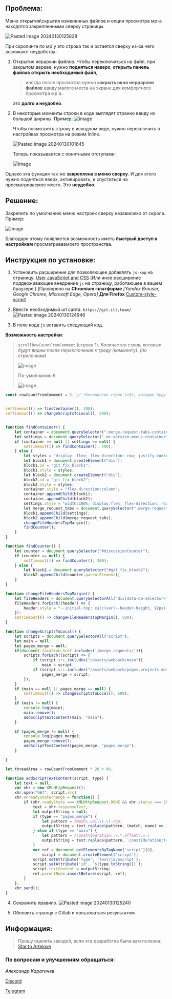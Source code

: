 ## Проблема:

Меню открытия\\скрытия измененных файлов и опции просмотра мр-а находятся закрепленными сверху страницы.

![Pasted image 20240130125828](https://github.com/Artelove/gitlab-fix-merge-settings-menu/assets/66765809/4bfd6e19-c8e6-42f6-a309-7cf7e0daf7a3)

При скролинге по мр\`у это строка так и остается сверху из-за чего возникают неудобства:

1. Открытие иерархии файлов. Чтобы переключиться на файл, при закрытом дереве, нужно **подняться наверх**, **открыть панель файлов** **открыть необходимый файл**,

    > иногда после просмотра нужно **закрыть окно иеррархии файлов** ввиду малого места на экране для комфортного просмотра мр\`а.

    это **долго и неудобно**.

2. В некоторые моменты строки в коде выглядят странно ввиду их большой ширины.
   Пример: ![image](https://github.com/Artelove/gitlab-fix-merge-settings-menu/assets/66765809/6afc4cfd-379a-4f10-b214-a31a5290f79e)

    Чтобы посмотреть строку в исходном виде, нужно переключить в настройках просмотра на режим Inline.

    ![Pasted image 20240130101645](https://github.com/Artelove/gitlab-fix-merge-settings-menu/assets/66765809/434b7cb4-6ff3-41f7-8b72-462ad0d7af97)

    Теперь показывается с понятными отступами:

    ![image](https://github.com/Artelove/gitlab-fix-merge-settings-menu/assets/66765809/d9f39e5d-7334-42f1-ac05-52415d4e8b0a)

Однако эта функция так же **закреплена в меню сверху**. И для этого нужно подняться вверх, активировать, и спуститься на просматриваемое место. Это **неудобно**.

## Решение:

Закрепить по умолчанию меню настроек сверху независимо от скрола.
Пример:

![image](https://github.com/Artelove/gitlab-fix-merge-settings-menu/assets/66765809/61c3d639-9d8a-4fcb-93bb-70ac60b7aa6b)

Благодаря этому появляется возможность иметь **быстрый доступ к настройкам** просматриваемоего пространства.

## Инструкция по установке:

1.  Установить расширение для позволяющее добавлять `js-код` на страницу. [User JavaScript and CSS](https://chromewebstore.google.com/detail/nbhcbdghjpllgmfilhnhkllmkecfmpld) (Или иное расширение поддерживающее внедрение `js` на страницу, работающее в вашем браузере.) (Проверено на **Chromium-платформе** _[Yandex Brouser, Google Chrome, Microsoft Edge, Opera]_ **Для Firefox** [Custom-style-script](https://addons.mozilla.org/en-US/firefox/addon/custom-style-script/))
2.  Ввести необходимый url сайта. `https://git.itl.team/`
    ![Pasted image 20240130124946](https://github.com/Artelove/gitlab-fix-merge-settings-menu/assets/66765809/eafbd02b-d80b-48a9-843c-40e82893b23c)

3.  В поле кода `js` вставить следующий код.

**Возможность настройки**:

> `scrollRowCountFromComment` (строка 1). _Количество строк, которые будут видны после переключения к треду (комменту). (по стрелочкам)_
>
> ![image](https://github.com/Artelove/gitlab-fix-merge-settings-menu/assets/66765809/e140b80c-0b8f-4886-8429-97e54b2bccbc)
>
> По-умолчанию 6
>
> ![image](https://github.com/Artelove/gitlab-fix-merge-settings-menu/assets/66765809/a0a1dbae-0c8e-4fa6-b222-3ed3b748feb6)

```js
const rowCountFromComment = 5; // *Количество строк (>0), которые будут видны после переключения к треду (комменту). (по стрелочкам)*


setTimeout(() => findContainer(), 200);
setTimeout(() => changeScriptsToLocal(), 500);


function findContainer() {
    let container = document.querySelector(".merge-request-tabs-container");
    let settings = document.querySelector(".mr-version-menus-container");
    if (container == null || settings == null) {
        setTimeout(() => findContainer(), 500);
    } else {
        let styles = "display: flex; flex-direction: row; justify-content: space-between;";
        let block1 = document.createElement("div");
        block1.id = "git_fix_block1";
        block1.style = styles;
        let block2 = document.createElement("div");
        block2.id = "git_fix_block2";
        block2.style = styles;
        container.style = "flex-direction:column";
        container.appendChild(block1);
        container.appendChild(block2);
        settings.style = "width:100%; display:flex; flex-direction: row; align-items: center; line-height: 10px;";
        let merge_request_tabs = document.querySelector(".merge-request-tabs");
        block1.appendChild(settings);
        block2.appendChild(merge_request_tabs);
        changeFileHeadersTopMargin();
        findCounter();
    }
}

function findCounter() {
    let counter = document.querySelector("#discussionCounter");
    if (counter == null) {
        setTimeout(() => findCounter(), 300);
    } else {
        let block2 = document.querySelector("#git_fix_block2");
        block2.appendChild(counter.parentElement);
    }
}

function changeFileHeadersTopMargin() {
    let fileHeaders = document.querySelectorAll("div[data-qa-selector=file_title_container]");
    fileHeaders.forEach((header) => {
        header.style = "--initial-top: calc(var(--header-height, 92px) + 48px);";
    });
    setTimeout(() => changeFileHeadersTopMargin(), 500);
}

function changeScriptsToLocal() {
    let scripts = document.querySelectorAll("script");
    let main = null;
    let pages_merge = null;
    if(document.location.href.includes('/merge_requests/')){
	    scripts.forEach((script) => {
	        if (script.src.includes("/assets/webpack/main"))
	            main = script;
	        if (script.src.includes("/assets/webpack/pages.projects.merge_requests"))
	            pages_merge = script;
	    });
	}
    if (main == null || pages_merge == null) {
        setTimeout(() => changeScriptsToLocal(), 500);
    }
    if (main != null) {
    	console.log(main);
        main.remove();
        addScriptTextContent(main, "main");
    }

    if (pages_merge != null) {
    	console.log(pages_merge);
    	pages_merge.remove();
        addScriptTextContent(pages_merge, "pages_merge");
    }

}

let threadArea = rowCountFromComment * 20 + 46;

function addScriptTextContent(script, type) {
    let text = null;
    var xhr = new XMLHttpRequest();
    xhr.open("GET", script.src)
    xhr.onreadystatechange = function() {
        if (xhr.readyState === XMLHttpRequest.DONE && xhr.status === 200) {
            text = xhr.responseText;
            let outputString = null;
            if (type == "pages_merge") {
                let pattern = /Math\.ceil\(.\)-/gm;
                outputString = text.replace(pattern, (match, name) => `Math.ceil(${text[name+10]}-${threadArea})-`);
            } else if (type == "main") {
                let pattern = /const\{duration:.=.*,offset:.=./
                outputString = text.replace(pattern, `const{duration:t=200,offset:r=-${threadArea}`);
            }
            var ref = document.getElementsByTagName('script')[0],
                script = document.createElement('script');
            script.setAttribute('type', 'text/javascript');
            script.setAttribute('id', `${type.toString()}`);
            script.textContent = outputString;
            ref.parentNode.insertBefore(script, ref);
        }
    };
    xhr.send();
}

```

4. Сохранить правило.
   ![Pasted image 20240130125240](https://github.com/Artelove/gitlab-fix-merge-settings-menu/assets/66765809/a05a98f8-d000-41e0-8b6a-3bd380ac7752)

5. Обновить странцу с Gitlab и пользоваться результатом.

## Информация:

> Прошу оценить звездой, если эта разработка была вам полезна. <a class="github-button" href="https://github.com/Artelove/gitlab-fix-merge-settings-menu" data-color-scheme="no-preference: light; light: light_high_contrast; dark: light;" data-icon="octicon-star" data-size="large" data-show-count="true" aria-label="Star Artelove/gitlab-fix-merge-settings-menu on GitHub">Star to Artelove</a>

### По вопросам и улучшениям обращаться:

_Александр Карагичев_

[Discord](https://discordapp.com/users/264400114141888512)

[Telegram](https://t.me/arteevil)
